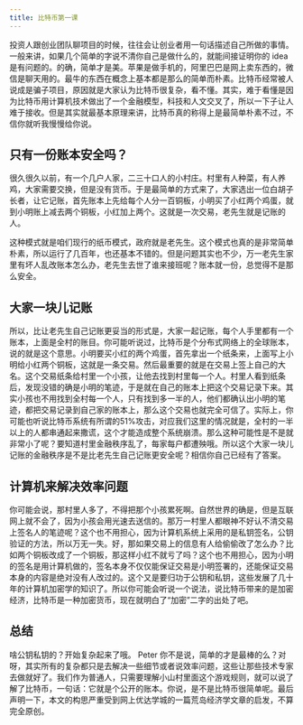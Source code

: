 ```yaml
---
title: 比特币第一课
---
```


投资人跟创业团队聊项目的时候，往往会让创业者用一句话描述自己所做的事情。一般来讲，如果几个简单的字说不清你自己是做什么的，就能间接证明你的 idea 是有问题的。的确，简单才是美。苹果是做手机的，阿里巴巴是网上卖东西的，微信是聊天用的。最牛的东西在概念上基本都是那么的简单而朴素。比特币经常被人说成是骗子项目，原因就是大家认为比特币很复杂，看不懂。其实，难于看懂是因为比特币用计算机技术做出了一个金融模型，科技和人文交叉了，所以一下子让人难于接收。但是其实就最基本原理来讲，比特币真的称得上是最简单朴素不过，不信你就听我慢慢给你说。

## 只有一份账本安全吗？

很久很久以前，有一个几户人家，二三十口人的小村庄。村里有人种菜，有人养鸡，大家需要交换，但是没有货币。于是最简单的方式来了，大家选出一位白胡子长者，让它记账，首先账本上先给每个人分一百铜板，小明买了小红两个鸡蛋，就到小明账上减去两个铜板，小红加上两个。这就是一次交易，老先生就是记账的人。

这种模式就是咱们现行的纸币模式，政府就是老先生。这个模式也真的是非常简单朴素，所以运行了几百年，也还基本不错的。但是问题其实也不少，万一老先生家里有坏人乱改账本怎么办，老先生去世了谁来接班呢？账本就一份，总觉得不是那么安全。

## 大家一块儿记账

所以，比让老先生自己记账更妥当的形式是，大家一起记账，每个人手里都有一个账本，上面是全村的账目。你可能听说过，比特币是个分布式网络上的全球账本，说的就是这个意思。小明要买小红的两个鸡蛋，首先拿出一个纸条来，上面写上小明给小红两个铜板，这就是一条交易。然后最重要的就是在交易上签上自己的大名。这个交易纸条给村里一个小孩，让他去找到村里每一个人。村里人看到纸条后，发现没错的确是小明的笔迹，于是就在自己的账本上把这个交易记录下来。其实小孩也不用找到全村每一个人，只有找到多一半的人，他们都确认出小明的笔迹，都把交易记录到自己家的账本上，那么这个交易也就完全可信了。实际上，你可能也听说比特币系统有所谓的51%攻击，对应我们这里的情况就是，全村的一半以上的人都串通起来撒谎，这个才能造成整个系统崩溃。那么这种可能性是不是就非常小了呢？要知道村里金融秩序乱了，每家每户都遭殃哦。所以这个大家一块儿记账的金融秩序是不是比老先生自己记账更安全呢？相信你自己已经有了答案。

## 计算机来解决效率问题

你可能会说，那村里人多了，不得把那个小孩累死啊。自然世界的确是，但是互联网上就不会了，因为小孩会用光速去送信的。那万一村里人都眼神不好认不清交易上签名人的笔迹呢？这个也不用担心，因为计算机系统上采用的是私钥签名，公钥验证的方法，所以万无一失。好，那如果交易上的信息有人给偷偷改了怎么办？比如两个铜板改成了一个铜板，那这样小红不就亏了吗？这个也不用担心，因为小明的签名是用计算机做的，签名本身不仅仅能保证交易是小明签署的，还能保证交易本身的内容是绝对没有人改过的。这个又是要归功于公钥和私钥，这些发展了几十年的计算机加密学的知识了。所以你可能会听说一个说法，说比特币带来的是加密经济，比特币是一种加密货币，现在就明白了“加密”二字的出处了吧。

## 总结

啥公钥私钥的？开始复杂起来了哦。 Peter 你不是说，简单的才是最棒的么？对呀，其实所有的复杂都只是去解决一些细节或者说效率问题，这些让那些技术专家去做就好了。我们作为普通人，只需要理解小山村里面这个游戏规则，就可以说了解了比特币，一句话：它就是个公开的账本。你说，是不是比特币很简单呢。最后声明一下，本文的构思严重受到网上优达学城的一篇荒岛经济学文章的启发，不算完全原创。
